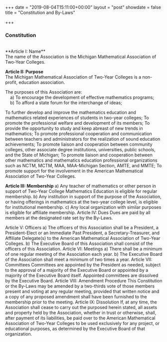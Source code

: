 +++
date = "2019-08-04T15:11:00+00:00"
layout = "post"
showdate = false
title = "Constitution and By-Laws"

+++

### Constitution
<br/>
**Article I: Name**<br/>
The name of the Association is the Michigan Mathematical Association of Two-Year Colleges.<br/>

**Article II: Purpose**<br/>
The Michigan Mathematical Association of Two-Year Colleges is a non-profit, education association.<br/>

The purposes of this Association are:<br/>
&nbsp;&nbsp;&nbsp; a)  To encourage the development of effective mathematics programs;<br/>
&nbsp;&nbsp;&nbsp; b)  To afford a state forum for the interchange of ideas;<br/>
  
  To further develop and improve the mathematics education and mathematics related experiences of students in two-year colleges;
  To promote the professional welfare and development of its members;
  To provide the opportunity to study and keep abreast of new trends in mathematics;
  To promote professional cooperation and communication between teachers and administrators for the realization of sound education achievements;
  To promote liaison and cooperation between community colleges, other associate degree institutions, universities, public schools, and the State of Michigan;
  To promote liaison and cooperation between other mathematics and mathematics education professional organizations such as NCTM, MCTM, MAA, MAA-Michigan Section, AMTE, and MMTE;
  To promote support for the involvement in the American Mathematical Association of Two-Year Colleges.
  
**Article III: Membership**
a)	Any teacher of mathematics or other person in support of Two-Year College Mathematics Education is eligible for regular membership.
b)	Any institution in support of the purpose of the Association, or having offerings in mathematics at the two-year college level, is eligible for institutional membership.
c)	Any local organization with similar purposes is eligible for affiliate membership.
Article IV: Dues
Dues are paid by all members at the designated rate set by the By-Laws.

Article V: Officers
a)	The officers of this Association shall be a President, a President-Elect or an Immediate Past President, a Secretary-Treasurer, and Affiliate Delegate(s) to the American Mathematical Association of Two-Year Colleges.
b)	The Executive Board of this Association shall consist of the officers of this Association.
Article VI: Meetings
a)	There shall be a minimum of one regular meeting of the Association each year.
b)	The Executive Board of the Association shall meet a minimum of two times a year.
Article VII: Committees
Committees are appointed by the President as needed, subject to the approval of a majority of the Executive Board or appointed by a majority of the Executive Board itself. Appointed committees are dissolved by the Executive Board.
Article VIII: Amendment Procedure
This Constitution or the By-Laws may be amended by a two-thirds vote of those members present and voting at any regular meeting, provided that written notice and a copy of any proposed amendment shall have been furnished to the membership prior to the meeting.
Article IX: Dissolution
If, at any time, the Association shall cease to carry out the purposed herein stated, all assets and property held by the Association, whether in trust or otherwise, shall, after payment of its liabilities, be paid over to the American Mathematical Association of Two-Year Colleges to be used exclusively for any project, or educational purposes, as determined by the Executive Board of that organization.
